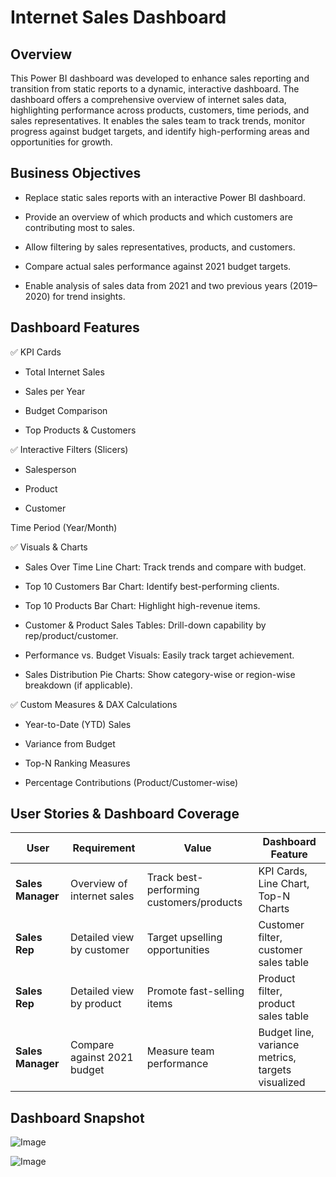 # Internet Sales Dashboard


## Overview
This Power BI dashboard was developed to enhance sales reporting and transition from static reports to a dynamic, interactive dashboard. The dashboard offers a comprehensive overview of internet sales data, highlighting performance across products, customers, time periods, and sales representatives. It enables the sales team to track trends, monitor progress against budget targets, and identify high-performing areas and opportunities for growth.

## Business Objectives
- Replace static sales reports with an interactive Power BI dashboard.

- Provide an overview of which products and which customers are contributing most to sales.

- Allow filtering by sales representatives, products, and customers.

- Compare actual sales performance against 2021 budget targets.

- Enable analysis of sales data from 2021 and two previous years (2019–2020) for trend insights.

## Dashboard Features
✅ KPI Cards

- Total Internet Sales

- Sales per Year

- Budget Comparison

- Top Products & Customers

✅ Interactive Filters (Slicers)

- Salesperson

- Product

- Customer

Time Period (Year/Month)

✅ Visuals & Charts

- Sales Over Time Line Chart: Track trends and compare with budget.

- Top 10 Customers Bar Chart: Identify best-performing clients.

- Top 10 Products Bar Chart: Highlight high-revenue items.

- Customer & Product Sales Tables: Drill-down capability by rep/product/customer.

- Performance vs. Budget Visuals: Easily track target achievement.

- Sales Distribution Pie Charts: Show category-wise or region-wise breakdown (if applicable).

✅ Custom Measures & DAX Calculations

- Year-to-Date (YTD) Sales

- Variance from Budget

- Top-N Ranking Measures

- Percentage Contributions (Product/Customer-wise)

## User Stories & Dashboard Coverage

| User              | Requirement                 | Value                                    | Dashboard Feature                                 |
| ----------------- | --------------------------- | ---------------------------------------- | ------------------------------------------------- |
| **Sales Manager** | Overview of internet sales  | Track best-performing customers/products | KPI Cards, Line Chart, Top-N Charts               |
| **Sales Rep**     | Detailed view by customer   | Target upselling opportunities           | Customer filter, customer sales table             |
| **Sales Rep**     | Detailed view by product    | Promote fast-selling items               | Product filter, product sales table               |
| **Sales Manager** | Compare against 2021 budget | Measure team performance                 | Budget line, variance metrics, targets visualized |

## Dashboard Snapshot
![Image](https://github.com/user-attachments/assets/db783c7c-66c7-4d96-9f53-0413e2b1b75d)

![Image](https://github.com/user-attachments/assets/a278539c-cda1-4a1b-acb8-1a974b883736)
